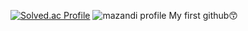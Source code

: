 [![Solved.ac Profile](http://mazassumnida.wtf/api/v2/generate_badge?boj=qq221qq)](https://solved.ac/qq221qq/)
![mazandi profile](http://mazandi.herokuapp.com/api?handle={qq221qq}&theme=dark)
My first github😙 
